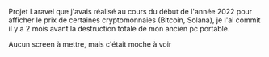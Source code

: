 Projet Laravel que j'avais réalisé au cours du début de l'année 2022 pour afficher le prix de certaines cryptomonnaies (Bitcoin, Solana), je l'ai commit il y a 2 mois avant la destruction totale de mon ancien pc portable.

Aucun screen à mettre, mais c'était moche à voir

